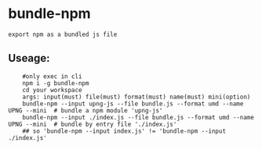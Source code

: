 #   bundle-npm 
    export npm as a bundled js file

##  Useage:
```
    #only exec in cli
    npm i -g bundle-npm
    cd your workspace
    args: input(must) file(must) format(must) name(must) mini(option)
    bundle-npm --input upng-js --file bundle.js --format umd --name UPNG --mini  # bundle a npm module 'upng-js'
    bundle-npm --input ./index.js --file bundle.js --format umd --name UPNG --mini  # bundle by entry file './index.js'
    ## so 'bundle-npm --input index.js' != 'bundle-npm --input ./index.js'
```

```js
    
```